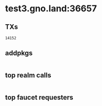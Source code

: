 # test3.gno.land:36657

## TXs
```
14152
```

## addpkgs
```
```

## top realm calls
```
```

## top faucet requesters
```
```

